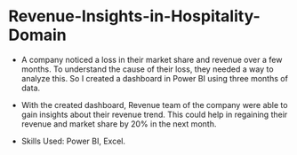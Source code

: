 # Revenue-Insights-in-Hospitality-Domain

* A company noticed a loss in their market share and revenue over a few months. To understand the cause of their loss, they needed a way to analyze this. So I created a dashboard in Power BI using three months of data.
  
* With the created dashboard, Revenue team of the company were able to gain insights about their revenue trend. This could help in regaining their revenue and market share by 20% in the next month.

* Skills Used: Power BI, Excel.

